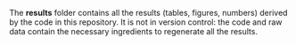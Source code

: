 The **results** folder contains all the results (tables, figures, numbers) derived by the code in this repository. It is not in version control: the code and raw data contain the necessary ingredients to regenerate all the results.
